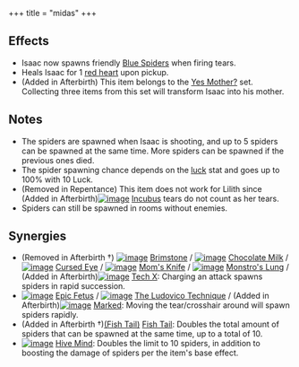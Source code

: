 +++
title = "midas"
+++

Effects
---------


* Isaac now spawns friendly [Blue Spiders](/wiki/Familiar#Blue_Spiders "Familiar") when firing tears.
* Heals Isaac for 1 [red heart](/wiki/Health#Red_Heart_Containers "Health") upon pickup.
* (Added in Afterbirth) This item belongs to the [Yes Mother?](/wiki/Yes_Mother%3F "Yes Mother?") set. Collecting three items from this set will transform Isaac into his mother.


Notes
-------


* The spiders are spawned when Isaac is shooting, and up to 5 spiders can be spawned at the same time. More spiders can be spawned if the previous ones died.
* The spider spawning chance depends on the [luck](/wiki/Luck "Luck") stat and goes up to 100% with 10 Luck.
* (Removed in Repentance) This item does not work for Lilith since (Added in Afterbirth)[![image](/image/Incubus.png)](/wiki/Incubus "Incubus") [Incubus](/wiki/Incubus "Incubus") tears do not count as her tears.
* Spiders can still be spawned in rooms without enemies.


Synergies
-----------


* (Removed in Afterbirth †) [![image](/image/Brimstone.png)](/wiki/Brimstone "Brimstone") [Brimstone](/wiki/Brimstone "Brimstone") / [![image](/image/Chocolate_Milk.png)](/wiki/Chocolate_Milk "Chocolate Milk") [Chocolate Milk](/wiki/Chocolate_Milk "Chocolate Milk") / [![image](/image/Cursed_Eye.png)](/wiki/Cursed_Eye "Cursed Eye") [Cursed Eye](/wiki/Cursed_Eye "Cursed Eye") / [![image](/image/Mom%27s_Knife.png)](/wiki/Mom%27s_Knife "Mom's Knife") [Mom's Knife](/wiki/Mom%27s_Knife "Mom's Knife") / [![image](/image/Monstro%27s_Lung.png)](/wiki/Monstro%27s_Lung "Monstro's Lung") [Monstro's Lung](/wiki/Monstro%27s_Lung "Monstro's Lung") / (Added in Afterbirth)[![image](/image/Tech_X.png)](/wiki/Tech_X "Tech X") [Tech X](/wiki/Tech_X "Tech X"): Charging an attack spawns spiders in rapid succession.
* [![image](/image/Epic_Fetus.png)](/wiki/Epic_Fetus "Epic Fetus") [Epic Fetus](/wiki/Epic_Fetus "Epic Fetus") / [![image](/image/The_Ludovico_Technique.png)](/wiki/The_Ludovico_Technique "The Ludovico Technique") [The Ludovico Technique](/wiki/The_Ludovico_Technique "The Ludovico Technique") / (Added in Afterbirth)[![image](/image/Marked.png)](/wiki/Marked "Marked") [Marked](/wiki/Marked "Marked"): Moving the tear/crosshair around will spawn spiders rapidly.
* (Added in Afterbirth †)[(Fish Tail)](/wiki/Fish_Tail "Fish Tail") [Fish Tail](/wiki/Fish_Tail "Fish Tail"): Doubles the total amount of spiders that can be spawned at the same time, up to a total of 10.
* [![image](/image/Hive_Mind.png)](/wiki/Hive_Mind "Hive Mind") [Hive Mind](/wiki/Hive_Mind "Hive Mind"): Doubles the limit to 10 spiders, in addition to boosting the damage of spiders per the item's base effect.


